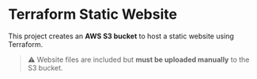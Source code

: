 # Terraform Static Website

This project creates an **AWS S3 bucket** to host a static website using Terraform.  

> ⚠️ Website files are included but **must be uploaded manually** to the S3 bucket.